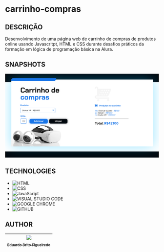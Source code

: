 # carrinho-compras

## DESCRIÇÃO

Desenvolvimento de uma página web de carrinho de compras de produtos online usando Javascritpt, HTML e CSS durante desafios práticos da formação em lógica de programação básica na Alura.

## SNAPSHOTS

![snapshot da página web](/assets/printscreen%20carrinho-compras.png)

## TECHNOLOGIES

- ![HTML](https://img.shields.io/badge/HTML-239120?style=for-the-badge&logo=html5&logoColor=white)
- ![CSS](https://img.shields.io/badge/CSS-239120?&style=for-the-badge&logo=css3&logoColor=white)
- ![JavaScript](https://img.shields.io/badge/javascript-%23323330.svg?style=for-the-badge&logo=javascript&logoColor=%23F7DF1E)
- ![VISUAL STUDIO CODE](https://img.shields.io/badge/Visual_Studio-5C2D91?style=for-the-badge&logo=visual%20studio&logoColor=white)
- ![GOOGLE CHROME](https://img.shields.io/badge/Google_chrome-4285F4?style=for-the-badge&logo=Google-chrome&logoColor=white)
- ![GITHUB](https://img.shields.io/badge/GitHub-100000?style=for-the-badge&logo=github&logoColor=white)

## AUTHOR

| [<img loading="lazy" src="https://avatars.githubusercontent.com/u/36612897?v=4" width=80><br><sub>Eduardo Brito Figueiredo</sub>](https://github.com/EduardoBritoFigueiredo)
| :---: |
